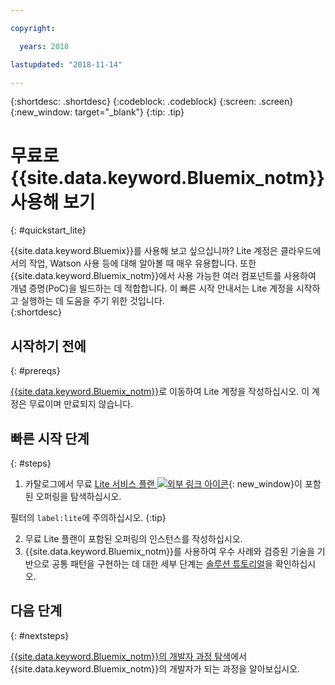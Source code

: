 ```yaml
---

copyright:

  years: 2018

lastupdated: "2018-11-14"

---
```


{:shortdesc: .shortdesc}
{:codeblock: .codeblock}
{:screen: .screen}
{:new_window: target="_blank"}
{:tip: .tip}


# 무료로 {{site.data.keyword.Bluemix_notm}} 사용해 보기
{: #quickstart_lite}

{{site.data.keyword.Bluemix}}를 사용해 보고 싶으십니까? Lite 계정은 클라우드에서의 작업, Watson 사용 등에 대해 알아볼 때 매우 유용합니다. 또한 {{site.data.keyword.Bluemix_notm}}에서 사용 가능한 여러 컴포넌트를 사용하여 개념 증명(PoC)을 빌드하는 데 적합합니다. 이 빠른 시작 안내서는 Lite 계정을 시작하고 실행하는 데 도움을 주기 위한 것입니다.  
{:shortdesc}  

## 시작하기 전에
{: #prereqs}

[{{site.data.keyword.Bluemix_notm}}](https://{DomainName})로 이동하여 Lite 계정을 작성하십시오. 이 계정은 무료이며 만료되지 않습니다.

## 빠른 시작 단계
{: #steps}

1. 카탈로그에서 무료 [Lite 서비스 플랜 ![외부 링크 아이콘](../icons/launch-glyph.svg "외부 링크 아이콘")](https://{DomainName}/catalog/?search=label:lite){: new_window}이 포함된 오퍼링을 탐색하십시오.
  
  필터의 `label:lite`에 주의하십시오.
  {:tip}

2. 무료 Lite 플랜이 포함된 오퍼링의 인스턴스를 작성하십시오.
3. {{site.data.keyword.Bluemix_notm}}를 사용하여 우수 사례와 검증된 기술을 기반으로 공통 패턴을 구현하는 데 대한 세부 단계는 [솔루션 튜토리얼](/docs/tutorials/index.html)을 확인하십시오. 


## 다음 단계
{: #nextsteps}

[{{site.data.keyword.Bluemix_notm}}의 개발자 과정 탐색](/docs/overview/dev-journey.html#dev-journey)에서 {{site.data.keyword.Bluemix_notm}}의 개발자가 되는 과정을 알아보십시오. 


